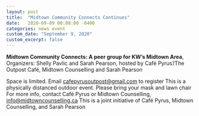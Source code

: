```yaml
---
layout: post
title:  "Midtown Community Connects Continues"
date:   2020-09-09 00:08:00 -0400
categories: news event
custom_date: "September 9, 2020"
custom_excerpt: false
---
```


**Midtown Community Connects: A peer group for KW’s Midtown Area**, Organizers: Shelly Pavlic and Sarah Pearson, hosted by Café Pyrus’/The Outpost Café, Midtown Counselling and Sarah Pearson  

Space is limited. Email cafepyrusoutpost@gmail.com to register
This is a physically distanced outdoor event. Please bring your mask and lawn chair
For more info, contact Café Pyrus or Midtown Counselling, info@midtowncounselling.ca
This is a joint initiative of Café Pyrus, Midtown Counselling, and Sarah Pearson
